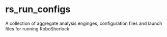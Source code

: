 # rs_run_configs
A collection of aggregate analysis enginges, configuration files and launch files for running RoboSherlock
